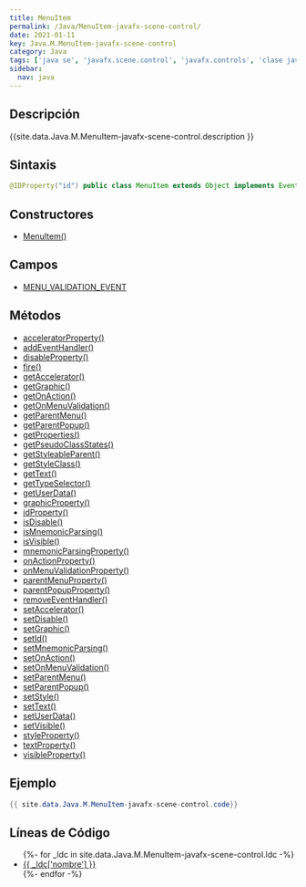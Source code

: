 ```yaml
---
title: MenuItem
permalink: /Java/MenuItem-javafx-scene-control/
date: 2021-01-11
key: Java.M.MenuItem-javafx-scene-control
category: Java
tags: ['java se', 'javafx.scene.control', 'javafx.controls', 'clase java', 'JavaFX 2.0']
sidebar: 
  nav: java
---
```


## Descripción
{{site.data.Java.M.MenuItem-javafx-scene-control.description }}

## Sintaxis
~~~java
@IDProperty("id") public class MenuItem extends Object implements EventTarget, Styleable
~~~

## Constructores
* [MenuItem()](/Java/MenuItem-javafx-scene-control/MenuItem/)

## Campos
* [MENU_VALIDATION_EVENT](/Java/MenuItem-javafx-scene-control/MENU_VALIDATION_EVENT)

## Métodos
* [acceleratorProperty()](/Java/MenuItem-javafx-scene-control/acceleratorProperty)
* [addEventHandler()](/Java/MenuItem-javafx-scene-control/addEventHandler)
* [disableProperty()](/Java/MenuItem-javafx-scene-control/disableProperty)
* [fire()](/Java/MenuItem-javafx-scene-control/fire)
* [getAccelerator()](/Java/MenuItem-javafx-scene-control/getAccelerator)
* [getGraphic()](/Java/MenuItem-javafx-scene-control/getGraphic)
* [getOnAction()](/Java/MenuItem-javafx-scene-control/getOnAction)
* [getOnMenuValidation()](/Java/MenuItem-javafx-scene-control/getOnMenuValidation)
* [getParentMenu()](/Java/MenuItem-javafx-scene-control/getParentMenu)
* [getParentPopup()](/Java/MenuItem-javafx-scene-control/getParentPopup)
* [getProperties()](/Java/MenuItem-javafx-scene-control/getProperties)
* [getPseudoClassStates()](/Java/MenuItem-javafx-scene-control/getPseudoClassStates)
* [getStyleableParent()](/Java/MenuItem-javafx-scene-control/getStyleableParent)
* [getStyleClass()](/Java/MenuItem-javafx-scene-control/getStyleClass)
* [getText()](/Java/MenuItem-javafx-scene-control/getText)
* [getTypeSelector()](/Java/MenuItem-javafx-scene-control/getTypeSelector)
* [getUserData()](/Java/MenuItem-javafx-scene-control/getUserData)
* [graphicProperty()](/Java/MenuItem-javafx-scene-control/graphicProperty)
* [idProperty()](/Java/MenuItem-javafx-scene-control/idProperty)
* [isDisable()](/Java/MenuItem-javafx-scene-control/isDisable)
* [isMnemonicParsing()](/Java/MenuItem-javafx-scene-control/isMnemonicParsing)
* [isVisible()](/Java/MenuItem-javafx-scene-control/isVisible)
* [mnemonicParsingProperty()](/Java/MenuItem-javafx-scene-control/mnemonicParsingProperty)
* [onActionProperty()](/Java/MenuItem-javafx-scene-control/onActionProperty)
* [onMenuValidationProperty()](/Java/MenuItem-javafx-scene-control/onMenuValidationProperty)
* [parentMenuProperty()](/Java/MenuItem-javafx-scene-control/parentMenuProperty)
* [parentPopupProperty()](/Java/MenuItem-javafx-scene-control/parentPopupProperty)
* [removeEventHandler()](/Java/MenuItem-javafx-scene-control/removeEventHandler)
* [setAccelerator()](/Java/MenuItem-javafx-scene-control/setAccelerator)
* [setDisable()](/Java/MenuItem-javafx-scene-control/setDisable)
* [setGraphic()](/Java/MenuItem-javafx-scene-control/setGraphic)
* [setId()](/Java/MenuItem-javafx-scene-control/setId)
* [setMnemonicParsing()](/Java/MenuItem-javafx-scene-control/setMnemonicParsing)
* [setOnAction()](/Java/MenuItem-javafx-scene-control/setOnAction)
* [setOnMenuValidation()](/Java/MenuItem-javafx-scene-control/setOnMenuValidation)
* [setParentMenu()](/Java/MenuItem-javafx-scene-control/setParentMenu)
* [setParentPopup()](/Java/MenuItem-javafx-scene-control/setParentPopup)
* [setStyle()](/Java/MenuItem-javafx-scene-control/setStyle)
* [setText()](/Java/MenuItem-javafx-scene-control/setText)
* [setUserData()](/Java/MenuItem-javafx-scene-control/setUserData)
* [setVisible()](/Java/MenuItem-javafx-scene-control/setVisible)
* [styleProperty()](/Java/MenuItem-javafx-scene-control/styleProperty)
* [textProperty()](/Java/MenuItem-javafx-scene-control/textProperty)
* [visibleProperty()](/Java/MenuItem-javafx-scene-control/visibleProperty)

## Ejemplo
~~~java
{{ site.data.Java.M.MenuItem-javafx-scene-control.code}}
~~~

## Líneas de Código
<ul>
{%- for _ldc in site.data.Java.M.MenuItem-javafx-scene-control.ldc -%}
   <li>
       <a href="{{_ldc['url'] }}">{{ _ldc['nombre'] }}</a>
   </li>
{%- endfor -%}
</ul>

